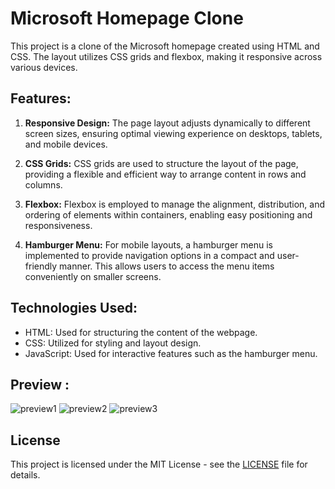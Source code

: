 # Microsoft Homepage Clone

This project is a clone of the Microsoft homepage created using HTML and CSS. The layout utilizes CSS grids and flexbox, making it responsive across various devices. 

## Features:

1. **Responsive Design:** The page layout adjusts dynamically to different screen sizes, ensuring optimal viewing experience on desktops, tablets, and mobile devices.

2. **CSS Grids:** CSS grids are used to structure the layout of the page, providing a flexible and efficient way to arrange content in rows and columns.

3. **Flexbox:** Flexbox is employed to manage the alignment, distribution, and ordering of elements within containers, enabling easy positioning and responsiveness.

4. **Hamburger Menu:** For mobile layouts, a hamburger menu is implemented to provide navigation options in a compact and user-friendly manner. This allows users to access the menu items conveniently on smaller screens.

## Technologies Used:

- HTML: Used for structuring the content of the webpage.
- CSS: Utilized for styling and layout design.
- JavaScript: Used for interactive features such as the hamburger menu.

## Preview :

![preview1](https://github.com/TusharMohapatra07/Microsoft-homepage/assets/137442734/6660b758-d86a-4df7-97ae-4fab947c5012)
![preview2](https://github.com/TusharMohapatra07/Microsoft-homepage/assets/137442734/329595e2-0120-4dc6-b7ad-20b1f5de3901)
![preview3](https://github.com/TusharMohapatra07/Microsoft-homepage/assets/137442734/23029dc8-dc4f-4d4a-bb17-75376eb831bf)

## License

This project is licensed under the MIT License - see the [LICENSE](LICENSE) file for details.

